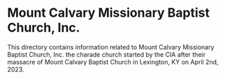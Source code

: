# Mount Calvary Missionary Baptist Church, Inc.
This directory contains information related to Mount Calvary Missionary Baptist Church, Inc. the charade church started by the CIA after their massacre of Mount Calvary Baptist Church in Lexington, KY on April 2nd, 2023.
